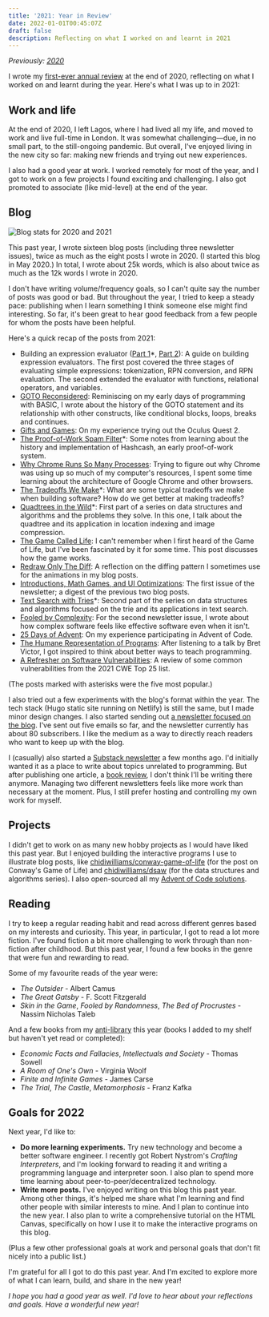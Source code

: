 ```yaml
---
title: '2021: Year in Review'
date: 2022-01-01T00:45:07Z
draft: false
description: Reflecting on what I worked on and learnt in 2021
---
```


_Previously: [2020](https://chidiwilliams.com/post/2020/)_

I wrote my [first-ever annual review](https://chidiwilliams.com/post/2020/) at the end of 2020, reflecting on what I worked on and learnt during the year. Here's what I was up to in 2021:

## Work and life

At the end of 2020, I left Lagos, where I had lived all my life, and moved to work and live full-time in London. It was somewhat challenging—due, in no small part, to the still-ongoing pandemic. But overall, I've enjoyed living in the new city so far: making new friends and trying out new experiences.

I also had a good year at work. I worked remotely for most of the year, and I got to work on a few projects I found exciting and challenging. I also got promoted to associate (like mid-level) at the end of the year.

## Blog

![Blog stats for 2020 and 2021](https://res.cloudinary.com/cwilliams/image/upload/v1640998883/Blog/E60DC86A-40A5-4247-855F-330311136BC9.png)

This past year, I wrote sixteen blog posts (including three newsletter issues), twice as much as the eight posts I wrote in 2020. (I started this blog in May 2020.) In total, I wrote about 25k words, which is also about twice as much as the 12k words I wrote in 2020.

I don't have writing volume/frequency goals, so I can't quite say the number of posts was good or bad. But throughout the year, I tried to keep a steady pace: publishing when I learn something I think someone else might find interesting. So far, it's been great to hear good feedback from a few people for whom the posts have been helpful.

Here's a quick recap of the posts from 2021:

- Building an expression evaluator ([Part 1](https://chidiwilliams.com/post/evaluator/)\*, [Part 2](https://chidiwilliams.com/post/evaluator-2/)): A guide on building expression evaluators. The first post covered the three stages of evaluating simple expressions: tokenization, RPN conversion, and RPN evaluation. The second extended the evaluator with functions, relational operators, and variables.
- [GOTO Reconsidered](https://chidiwilliams.com/post/goto/): Reminiscing on my early days of programming with BASIC, I wrote about the history of the GOTO statement and its relationship with other constructs, like conditional blocks, loops, breaks and continues.
- [Gifts and Games](https://chidiwilliams.com/post/gifts-and-games/): On my experience trying out the Oculus Quest 2.
- [The Proof-of-Work Spam Filter](https://chidiwilliams.com/post/proof-of-work/)\*: Some notes from learning about the history and implementation of Hashcash, an early proof-of-work system.
- [Why Chrome Runs So Many Processes](https://chidiwilliams.com/post/chrome-processes/): Trying to figure out why Chrome was using up so much of my computer's resources, I spent some time learning about the architecture of Google Chrome and other browsers.
- [The Tradeoffs We Make](https://chidiwilliams.com/post/tradeoffs/)\*: What are some typical tradeoffs we make when building software? How do we get better at making tradeoffs?
- [Quadtrees in the Wild](https://chidiwilliams.com/post/quadtrees/)\*: First part of a series on data structures and algorithms and the problems they solve. In this one, I talk about the quadtree and its application in location indexing and image compression.
- [The Game Called Life](https://chidiwilliams.com/post/game-of-life/): I can't remember when I first heard of the Game of Life, but I've been fascinated by it for some time. This post discusses how the game works.
- [Redraw Only The Diff](https://chidiwilliams.com/post/redraw-only-the-diff/): A reflection on the diffing pattern I sometimes use for the animations in my blog posts.
- [Introductions, Math Games, and UI Optimizations](https://chidiwilliams.com/post/introductions-math-games-and-ui-optimizations/): The first issue of the newsletter; a digest of the previous two blog posts.
- [Text Search with Tries](https://chidiwilliams.com/post/text-search-with-tries/)\*: Second part of the series on data structures and algorithms focused on the trie and its applications in text search.
- [Fooled by Complexity](https://chidiwilliams.com/post/fooled-by-complexity/): For the second newsletter issue, I wrote about how complex software feels like effective software even when it isn't.
- [25 Days of Advent](https://chidiwilliams.com/post/25-days-of-advent/): On my experience participating in Advent of Code.
- [The Humane Representation of Programs](https://chidiwilliams.com/post/the-humane-representation-of-programs/): After listening to a talk by Bret Victor, I got inspired to think about better ways to teach programming.
- [A Refresher on Software Vulnerabilities](https://chidiwilliams.com/post/a-refresher-on-software-vulnerabilities/): A review of some common vulnerabilities from the 2021 CWE Top 25 list.

(The posts marked with asterisks were the five most popular.)

I also tried out a few experiments with the blog's format within the year. The tech stack (Hugo static site running on Netlify) is still the same, but I made minor design changes. I also started sending out [a newsletter focused on the blog](https://buttondown.email/chidiwilliams). I've sent out five emails so far, and the newsletter currently has about 80 subscribers. I like the medium as a way to directly reach readers who want to keep up with the blog.

I (casually) also started a [Substack newsletter](https://chidi.ws/) a few months ago. I'd initially wanted it as a place to write about topics unrelated to programming. But after publishing one article, a [book review](https://chidi.ws/p/recent-reads-the-outsider-and-before), I don't think I'll be writing there anymore. Managing two different newsletters feels like more work than necessary at the moment. Plus, I still prefer hosting and controlling my own work for myself.

## Projects

I didn't get to work on as many new hobby projects as I would have liked this past year. But I enjoyed building the interactive programs I use to illustrate blog posts, like [chidiwilliams/conway-game-of-life](https://github.com/chidiwilliams/conway-game-of-life) (for the post on Conway's Game of Life) and [chidiwilliams/dsaw](https://github.com/chidiwilliams/dsaw) (for the data structures and algorithms series). I also open-sourced all my [Advent of Code solutions](https://github.com/chidiwilliams/advent-of-code).

## Reading

I try to keep a regular reading habit and read across different genres based on my interests and curiosity. This year, in particular, I got to read a lot more fiction. I've found fiction a bit more challenging to work through than non-fiction after childhood. But this past year, I found a few books in the genre that were fun and rewarding to read.

Some of my favourite reads of the year were:

- _The Outsider_ - Albert Camus
- _The Great Gatsby_ - F. Scott Fitzgerald
- _Skin in the Game_, _Fooled by Randomness_, _The Bed of Procrustes_ - Nassim Nicholas Taleb

And a few books from my [anti-library](https://fs.blog/the-antilibrary/) this year (books I added to my shelf but haven't yet read or completed):

- _Economic Facts and Fallacies_, _Intellectuals and Society_ - Thomas Sowell
- _A Room of One's Own_ - Virginia Woolf
- _Finite and Infinite Games_ - James Carse
- _The Trial_, _The Castle_, _Metamorphosis_ - Franz Kafka

## Goals for 2022

Next year, I'd like to:

- **Do more learning experiments.** Try new technology and become a better software engineer. I recently got Robert Nystrom's _Crafting Interpreters_, and I'm looking forward to reading it and writing a programming language and interpreter soon. I also plan to spend more time learning about peer-to-peer/decentralized technology.
- **Write more posts.** I've enjoyed writing on this blog this past year. Among other things, it's helped me share what I'm learning and find other people with similar interests to mine. And I plan to continue into the new year. I also plan to write a comprehensive tutorial on the HTML Canvas, specifically on how I use it to make the interactive programs on this blog.

(Plus a few other professional goals at work and personal goals that don't fit nicely into a public list.)

I'm grateful for all I got to do this past year. And I'm excited to explore more of what I can learn, build, and share in the new year!

_I hope you had a good year as well. I'd love to hear about your reflections and goals. Have a wonderful new year!_
